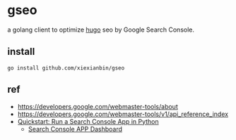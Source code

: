 # gseo

a golang client to optimize [hugo](https://www.xiexianbin.cn/tags/hugo/) seo by Google Search Console.

## install

```
go install github.com/xiexianbin/gseo
```

## ref

- https://developers.google.com/webmaster-tools/about
- https://developers.google.com/webmaster-tools/v1/api_reference_index
- [Quickstart: Run a Search Console App in Python](https://developers.google.com/webmaster-tools/v1/quickstart/quickstart-python)
  - [Search Console APP Dashboard](https://console.cloud.google.com/apis/api/cloudsearch.googleapis.com/overview)
